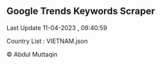 

## Google Trends Keywords Scraper 
 
Last Update 11-04-2023 , 08:40:59

Country List :
VIETNAM.json



© Abdul Muttaqin 
